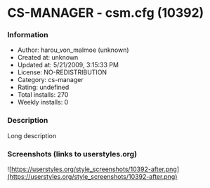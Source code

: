# CS-MANAGER - csm.cfg (10392)

### Information
- Author: harou_von_malmoe (unknown)
- Created at: unknown
- Updated at: 5/21/2009, 3:15:33 PM
- License: NO-REDISTRIBUTION
- Category: cs-manager
- Rating: undefined
- Total installs: 270
- Weekly installs: 0


### Description
Long description


### Screenshots (links to userstyles.org)
![https://userstyles.org/style_screenshots/10392-after.png](https://userstyles.org/style_screenshots/10392-after.png)


